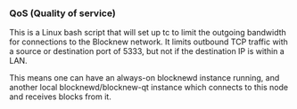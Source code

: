 ### QoS (Quality of service) ###

This is a Linux bash script that will set up tc to limit the outgoing bandwidth for connections to the Blocknew network. It limits outbound TCP traffic with a source or destination port of 5333, but not if the destination IP is within a LAN.

This means one can have an always-on blocknewd instance running, and another local blocknewd/blocknew-qt instance which connects to this node and receives blocks from it.
